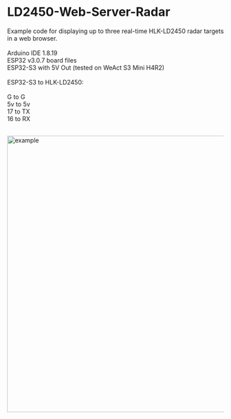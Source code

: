 # LD2450-Web-Server-Radar
Example code for displaying up to three real-time HLK-LD2450 radar targets in a web browser.<br>
<br>
Arduino IDE 1.8.19<br>
ESP32 v3.0.7 board files<br>
ESP32-S3 with 5V Out (tested on WeAct S3 Mini H4R2)<br>
<br>
ESP32-S3 to HLK-LD2450:<br>
<br>
G  to G<br>
5v to 5v<br>
17 to TX<br>
16 to RX<br>
<br>

<img width="875" height="643" alt="example " src="https://github.com/user-attachments/assets/3df6b185-d6d3-4357-a8af-15009c12b9c2" />
